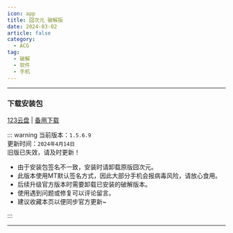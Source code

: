 ```yaml
---
icon: app
title: 囧次元 破解版
date: 2024-03-02
article: false
category:
  - ACG
tag:
  - 破解
  - 软件
  - 手机
---
```


<!-- more -->

<!-- @include: ../docs/crack.md{18-24} -->

---

### 下载安装包
[123云盘](https://www.123pan.com/s/4vaiVv-2jxzH.html) | [备用下载](/apk/囧次元.apk)

::: warning 
当前版本：`1.5.6.9`  
更新时间：`2024年4月14日`  
旧版已失效，请及时更新！
- 由于安装包签名不一致，安装时请卸载原版囧次元。  
- 此版本使用MT默认签名方式，因此大部分手机会报病毒风险，请放心食用。
- 后续升级官方版本时需要卸载已安装的破解版本。
- 使用遇到问题或修复可以评论留言。
- 建议收藏本页以便同步官方更新~

:::

---

<!-- @include: ../docs/crack.md{25-} -->